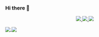 ### Hi there 👋


<p align="center">
  <a href="https://twitter.com/zxzpr0V_0ct">
    <img src="https://img.shields.io/twitter/follow/zxzpr0V_0ct?style=for-the-badge&label=%40dzoxploit&logo=twitter&logoColor=00AEFF&labelColor=black&color=7fff00">
  </a>
  <a href="https://www.linkedin.com/in/didin-nur-yahya-63772512b/">
    <img src="https://img.shields.io/badge/-didin%20nur%20yahya-blue?style=for-the-badge&logo=Linkedin&logoColor=00AEFF&labelColor=black&color=black">
  </a>
  <a href="mailto:didinnuryahya@gmail.com">
    <img src="https://img.shields.io/badge/didinnuryahya@gmail.com-0078D4?style=for-the-badge&logo=Microsoft-Outlook&logoColor=00AEFF&labelColor=black&color=black">
  </a>
</p>

<a href="http://github.com/dzoxploit">
  <img align="center" src="https://github-readme-stats.vercel.app/api?username=dzoxploit&count_private=true&show_icons=true&theme=chartreuse-dark" />
</a>
<a href="http://github.com/dzoxploit">
  <img align="center" src="https://github-readme-stats.vercel.app/api/top-langs/?username=dzoxploit&layout=compact&theme=chartreuse-dark&langs_count=8" />
</a>

